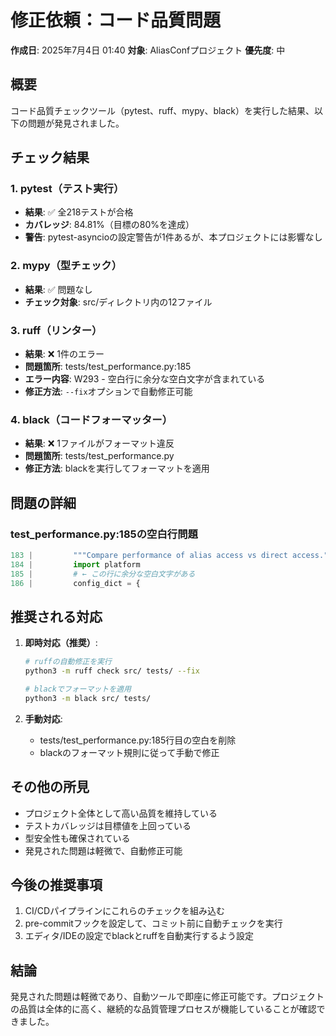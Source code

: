# 修正依頼：コード品質問題

**作成日**: 2025年7月4日 01:40
**対象**: AliasConfプロジェクト
**優先度**: 中

## 概要

コード品質チェックツール（pytest、ruff、mypy、black）を実行した結果、以下の問題が発見されました。

## チェック結果

### 1. pytest（テスト実行）
- **結果**: ✅ 全218テストが合格
- **カバレッジ**: 84.81%（目標の80%を達成）
- **警告**: pytest-asyncioの設定警告が1件あるが、本プロジェクトには影響なし

### 2. mypy（型チェック）
- **結果**: ✅ 問題なし
- **チェック対象**: src/ディレクトリ内の12ファイル

### 3. ruff（リンター）
- **結果**: ❌ 1件のエラー
- **問題箇所**: tests/test_performance.py:185
- **エラー内容**: W293 - 空白行に余分な空白文字が含まれている
- **修正方法**: `--fix`オプションで自動修正可能

### 4. black（コードフォーマッター）
- **結果**: ❌ 1ファイルがフォーマット違反
- **問題箇所**: tests/test_performance.py
- **修正方法**: blackを実行してフォーマットを適用

## 問題の詳細

### test_performance.py:185の空白行問題
```python
183 |         """Compare performance of alias access vs direct access."""
184 |         import platform
185 |         # ← この行に余分な空白文字がある
186 |         config_dict = {
```

## 推奨される対応

1. **即時対応（推奨）**:
   ```bash
   # ruffの自動修正を実行
   python3 -m ruff check src/ tests/ --fix
   
   # blackでフォーマットを適用
   python3 -m black src/ tests/
   ```

2. **手動対応**:
   - tests/test_performance.py:185行目の空白を削除
   - blackのフォーマット規則に従って手動で修正

## その他の所見

- プロジェクト全体として高い品質を維持している
- テストカバレッジは目標値を上回っている
- 型安全性も確保されている
- 発見された問題は軽微で、自動修正可能

## 今後の推奨事項

1. CI/CDパイプラインにこれらのチェックを組み込む
2. pre-commitフックを設定して、コミット前に自動チェックを実行
3. エディタ/IDEの設定でblackとruffを自動実行するよう設定

## 結論

発見された問題は軽微であり、自動ツールで即座に修正可能です。プロジェクトの品質は全体的に高く、継続的な品質管理プロセスが機能していることが確認できました。